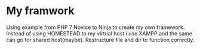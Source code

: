 # My framwork
Using example from PHP 7 Novice to Ninja to create my own framework.
Instead of using HOMESTEAD to my virtual host i use XAMPP and the same can go for shared host(maybe).
Restructure file and dir to function correctly.
